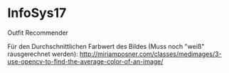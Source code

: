 # InfoSys17
Outfit Recommender


Für den Durchschnittlichen Farbwert des Bildes (Muss noch "weiß" rausgerechnet werden):
http://miriamposner.com/classes/medimages/3-use-opencv-to-find-the-average-color-of-an-image/

